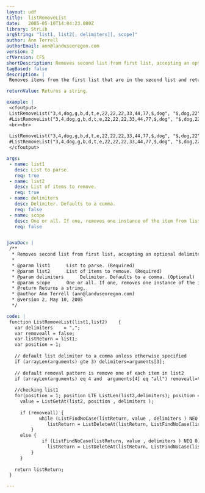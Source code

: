```yaml
---
layout: udf
title:  listRemoveList
date:   2005-05-10T14:04:23.000Z
library: StrLib
argString: "list1, list2[, delimiters][, scope]"
author: Ann Terrell
authorEmail: ann@landuseoregon.com
version: 2
cfVersion: CF5
shortDescription: Removes second list from first list, accepting an optional delimiter and whether to remove one or all list items.
tagBased: false
description: |
 Removes items from the first list that are in the second list and returns the edited list.  Lists one and two are required, and optionally, pass in a delimiter and option to remove all instances of items in list 2, or to remove the first one.  (default is remove 1)

returnValue: Returns a string.

example: |
 <cfoutput>
 ListRemoveList("3,4,dog,g,b,d,t,e,22,22,22,33,44,77,$,dog", "$,dog,22", ",","all") =
 #ListRemoveList("3,4,dog,g,b,d,t,e,22,22,22,33,44,77,$,dog", "$,dog,22", ",","all")#
 <br><br>
 
 ListRemoveList("3,4,dog,g,b,d,t,e,22,22,22,33,44,77,$,dog", "$,dog,22", ",", "one") = 
 #ListRemoveList("3,4,dog,g,b,d,t,e,22,22,22,33,44,77,$,dog", "$,dog,22", ",", "one")#
 </cfoutput>

args:
 - name: list1
   desc: List to parse.
   req: true
 - name: list2
   desc: List of items to remove.
   req: true
 - name: delimiters
   desc: Delimiter. Defaults to a comma.
   req: false
 - name: scope
   desc: One or all. If one, removes one instance of the item from list2. All if otherwise. Defaults to one.
   req: false


javaDoc: |
 /**
  * Removes second list from first list, accepting an optional delimiter and whether to remove one or all list items.
  * 
  * @param list1      List to parse. (Required)
  * @param list2      List of items to remove. (Required)
  * @param delimiters      Delimiter. Defaults to a comma. (Optional)
  * @param scope      One or all. If one, removes one instance of the item from list2. All if otherwise. Defaults to one. (Optional)
  * @return Returns a string. 
  * @author Ann Terrell (ann@landuseoregon.com) 
  * @version 2, May 10, 2005 
  */

code: |
 function ListRemoveList(list1,list2)    {
   var delimiters    = ",";
   var removeall = false;
   var listReturn = list1;
   var position = 1;
 
   // default list delimiter to a comma unless otherwise specified
   if (arrayLen(arguments) gte 3) delimiters=arguments[3];
 
   // default removal pattern is remove one of each item in list2
   if (arrayLen(arguments) eq 4 and  arguments[4] eq "all") removeall=true;
   
   //checking list1
   for(position = 1; position LTE ListLen(list2,delimiters); position = position + 1) {
     value = ListGetAt(list2, position , delimiters );
      
     if (removeall) {
            while (ListFindNoCase(listReturn, value , delimiters ) NEQ 0)
               listReturn = ListDeleteAt(listReturn, ListFindNoCase(listReturn, value , delimiters ) , delimiters );
         }
     else {
             if (ListFindNoCase(listReturn, value , delimiters ) NEQ 0)
               listReturn = ListDeleteAt(listReturn, ListFindNoCase(listReturn, value , delimiters ) , delimiters );
         }
     }
         
   return listReturn;
 }

---
```


